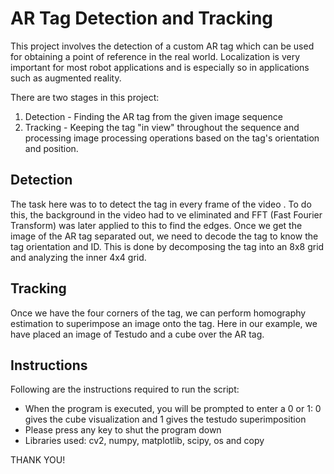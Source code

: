 # AR Tag Detection and Tracking 
<p>This project involves the detection of a custom AR tag which can be used for obtaining a point of reference in the real world. Localization is very important for most robot applications and is especially so in applications such as augmented reality.</p>

There are two stages in this project:
1. Detection - Finding the AR tag from the given image sequence
2. Tracking - Keeping the tag "in view" throughout the sequence and processing image processing operations based on the tag's orientation and position.

## Detection
The task here was to to detect the tag in every frame of the video . To do this, the background in the video had to ve eliminated and FFT (Fast Fourier Transform) was later applied to this to find the edges.
Once we get the image of the AR tag separated out, we need to decode the tag to know the tag orientation and ID. This is done by decomposing the tag into an 8x8 grid and analyzing the inner 4x4 grid.

## Tracking 
Once we have the four corners of the tag, we can perform homography estimation to superimpose an image onto the tag. Here in our example, we have placed an image of Testudo and a cube over the AR tag.

## Instructions
Following are the instructions required to run the script:
- When the program is executed, you will be prompted to enter a 0 or 1: 0 gives the cube visualization and 1 gives the testudo superimposition
- Please press any key to shut the program down
- Libraries used: cv2, numpy, matplotlib, scipy, os and copy

THANK YOU!
